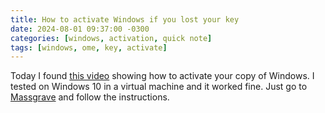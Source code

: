 ```yaml
---
title: How to activate Windows if you lost your key
date: 2024-08-01 09:37:00 -0300
categories: [windows, activation, quick note]
tags: [windows, ome, key, activate]
---
```


Today I found [this video](https://www.youtube.com/watch?v=rDH0f59klWc) showing how to activate your copy of Windows. I tested on Windows 10 in a virtual machine and it worked fine. Just go to [Massgrave](https://massgrave.dev) and follow the instructions.